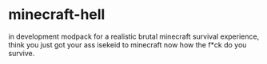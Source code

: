 # minecraft-hell
in development modpack for a realistic brutal minecraft survival experience, think you just got your ass isekeid to minecraft now how the f*ck do you survive. 
